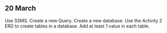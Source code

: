 ## 20 March

Use SSMS.
Create a new Query.
Create a new database.
Use the Activity 2 ERD to create tables in a database.
Add at least 1 value in each table.
